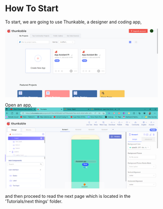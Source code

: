 # How To Start
To start, we are going to use Thunkable, a designer and coding app,

![image](image.png)

Open an app, 
![image](image_2.png)

and then proceed to read the next page which is located in the 'Tutorials/next things' folder.
